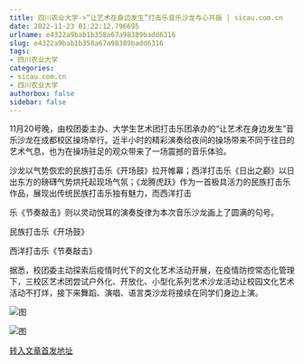 ```yaml
---
title: 四川农业大学->“让艺术在身边发生”打击乐音乐沙龙与心共振 | sicau.com.cn
date: 2022-11-23 01:22:12.796695
urlname: e4322a9bab1b358a67a98389badd6316
slug: e4322a9bab1b358a67a98389badd6316
tags: 
- 四川农业大学
categories:
- sicau.com.cn
- 四川农业大学
authorbox: false
sidebar: false
---
```

11月20号晚，由校团委主办、大学生艺术团打击乐团承办的“让艺术在身边发生”音乐沙龙在成都校区操场举行。近半小时的精彩演奏给夜间的操场带来不同于往日的艺术气息，也为在操场驻足的观众带来了一场震撼的音乐体验。

沙龙以气势恢宏的民族打击乐《开场鼓》拉开帷幕；西洋打击乐《日出之巅》以日出东方的磅礴气势烘托起现场气氛；《龙腾虎跃》作为一首极具活力的民族打击乐作品，展现出传统民族打击乐独有魅力，而西洋打击
<!--more-->
乐《节奏敲击》则以灵动悦耳的演奏旋律为本次音乐沙龙画上了圆满的句号。

民族打击乐《开场鼓》

西洋打击乐《节奏敲击》

据悉，校团委主动探索后疫情时代下的文化艺术活动开展，在疫情防控常态化管理下，三校区艺术团尝试户外化、开放化、小型化系列艺术沙龙活动让校园文化艺术活动不打烊，接下来舞蹈、演唱、语言类沙龙将接续在同学们身边上演。

![图](https://news.sicau.edu.cn/__local/C/89/4C/8AE3B9A749428FF79E0AF11C40F_CEC10FEF_3684F.jpg)

![图](https://news.sicau.edu.cn/__local/0/F9/6E/A6C66EC2F48CA1E94901F67023C_7C04C387_336FE.jpg)

[转入文章首发地址](https://news.sicau.edu.cn/info/1078/70299.htm)
